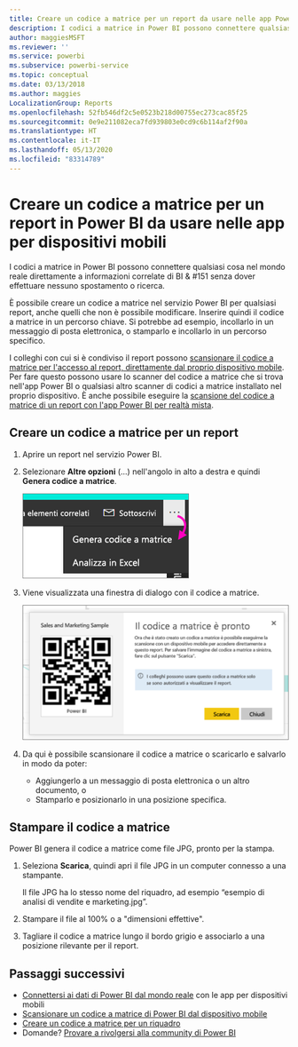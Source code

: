 ```yaml
---
title: Creare un codice a matrice per un report da usare nelle app Power BI per dispositivi mobili
description: I codici a matrice in Power BI possono connettere qualsiasi cosa nel mondo reale direttamente a informazioni correlate di BI nell'app per dispositivi mobili Power BI, senza dover eseguire ricerche.
author: maggiesMSFT
ms.reviewer: ''
ms.service: powerbi
ms.subservice: powerbi-service
ms.topic: conceptual
ms.date: 03/13/2018
ms.author: maggies
LocalizationGroup: Reports
ms.openlocfilehash: 52fb546df2c5e0523b218d00755ec273cac85f25
ms.sourcegitcommit: 0e9e211082eca7fd939803e0cd9c6b114af2f90a
ms.translationtype: HT
ms.contentlocale: it-IT
ms.lasthandoff: 05/13/2020
ms.locfileid: "83314789"
---
```

# <a name="create-a-qr-code-for-a-report-in-power-bi-to-use-in-the-mobile-apps"></a>Creare un codice a matrice per un report in Power BI da usare nelle app per dispositivi mobili
I codici a matrice in Power BI possono connettere qualsiasi cosa nel mondo reale direttamente a informazioni correlate di BI & #151 senza dover effettuare nessuno spostamento o ricerca.

È possibile creare un codice a matrice nel servizio Power BI per qualsiasi report, anche quelli che non è possibile modificare. Inserire quindi il codice a matrice in un percorso chiave. Si potrebbe ad esempio, incollarlo in un messaggio di posta elettronica, o stamparlo e incollarlo in un percorso specifico. 

I colleghi con cui si è condiviso il report possono [scansionare il codice a matrice per l'accesso al report, direttamente dal proprio dispositivo mobile](../consumer/mobile/mobile-apps-qr-code.md). Per fare questo possono usare lo scanner del codice a matrice che si trova nell'app Power BI o qualsiasi altro scanner di codici a matrice installato nel proprio dispositivo. È anche possibile eseguire la [scansione del codice a matrice di un report con l'app Power BI per realtà mista](../consumer/mobile/mobile-mixed-reality-app.md#scan-a-report-qr-code-in-holographic-view).

## <a name="create-a-qr-code-for-a-report"></a>Creare un codice a matrice per un report
1. Aprire un report nel servizio Power BI.
2. Selezionare **Altre opzioni** (...) nell'angolo in alto a destra e quindi **Genera codice a matrice**. 
   
    ![](media/service-create-qr-code-for-report/power-bi-create-qr-code-report.png)
3. Viene visualizzata una finestra di dialogo con il codice a matrice. 
   
    ![](media/service-create-qr-code-for-report/powerbi_report_qrcode.png)
4. Da qui è possibile scansionare il codice a matrice o scaricarlo e salvarlo in modo da poter: 
   
   * Aggiungerlo a un messaggio di posta elettronica o un altro documento, o 
   * Stamparlo e posizionarlo in una posizione specifica. 

## <a name="print-the-qr-code"></a>Stampare il codice a matrice
Power BI genera il codice a matrice come file JPG, pronto per la stampa. 

1. Seleziona **Scarica**, quindi apri il file JPG in un computer connesso a una stampante.  
   
   Il file JPG ha lo stesso nome del riquadro, ad esempio “esempio di analisi di vendite e marketing.jpg”.
   
1. Stampare il file al 100% o a "dimensioni effettive".  
2. Tagliare il codice a matrice lungo il bordo grigio e associarlo a una posizione rilevante per il report. 

## <a name="next-steps"></a>Passaggi successivi
* [Connettersi ai dati di Power BI dal mondo reale](../consumer/mobile/mobile-apps-data-in-real-world-context.md) con le app per dispositivi mobili
* [Scansionare un codice a matrice di Power BI dal dispositivo mobile](../consumer/mobile/mobile-apps-qr-code.md)
* [Creare un codice a matrice per un riquadro](service-create-qr-code-for-tile.md)
* Domande? [Provare a rivolgersi alla community di Power BI](https://community.powerbi.com/)

